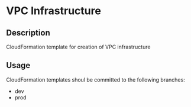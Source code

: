 # VPC Infrastructure

## Description
CloudFormation template for creation of VPC infrastructure

## Usage
CloudFormation templates shoul be committed to the following branches:
- dev
- prod

